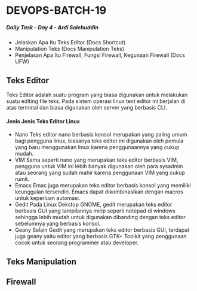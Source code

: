 # DEVOPS-BATCH-19
##### Daily Task - Day 4 - Ardi Solehuddin

-  Jelaskan Apa Itu Teks Editor (Docs Shortcut)
-  Manipulation Teks (Docs Manipulation Teks)
-  Penjelasan Apa Itu Firewall, Fungsi Firewall, Kegunaan Firewall (Docs UFW)

## Teks Editor
Teks Editor adalah suatu program yang biasa digunakan untuk melakukan suatu editing file teks. Pada sistem operasi linux text editor ini berjalan di atas terminal dan biasa digunakan oleh server yang berbasis CLI.

#### Jenis Jenis Teks Editor Linux
- Nano
  Teks editor nano berbasis konsol merupakan yang paling umum bagi pengguna linux, biasanya teks editor ini digunakan oleh pemula yang baru menggunakan linux karena penggunaannya yang cukup mudah.
- VIM
  Sama seperti nano yang merupakan teks editor berbasis VIM, pengguna untuk VIM ini lebih banyak digunakan oleh para sysadmin atau seorang yang sudah mahir karena penggunaan VIM yang cukup rumit. 
- Emacs
  Emac juga merupakan teks editor berbasis konsol yang memiliki keunggulan tersendiri. Emacs dapat dikombinasikan dengan macros untuk keperluan automasi. 
- Gedit
  Pada Linux Dekstop GNOME, gedit merupakan teks editor berbasis GUI yang tampilannya mirip seperti notepad di windows sehingga lebih mudah untuk digunakan dibanding dengan teks editor sebelumnya yang berbasis konsol.  
- Geany
  Selain Gedit yang merupakan teks editor berbasis GUI, terdapat juga geany yaitu editor yang berbasis GTK+ Toolkit yang penggunaan cocok untuk seorang programmer atau developer. 
## Teks Manipulation

## Firewall
